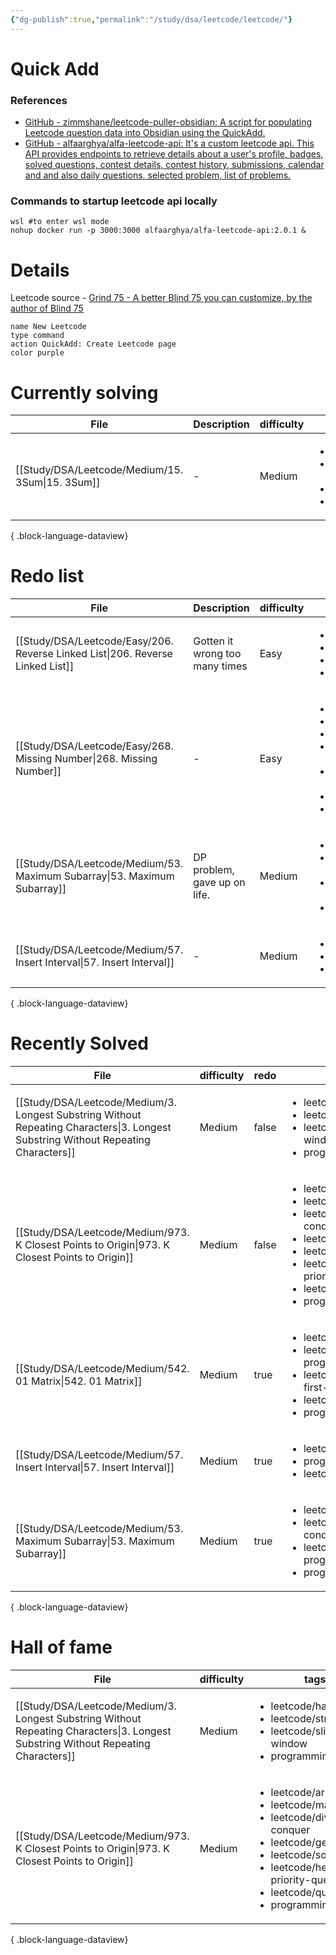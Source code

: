 ```yaml
---
{"dg-publish":true,"permalink":"/study/dsa/leetcode/leetcode/"}
---
```


# Quick Add
### References 
-  [GitHub - zimmshane/leetcode-puller-obsidian: A script for populating Leetcode question data into Obsidian using the QuickAdd.](https://github.com/zimmshane/leetcode-puller-obsidian)
- [GitHub - alfaarghya/alfa-leetcode-api: It's a custom leetcode api. This API provides endpoints to retrieve details about a user's profile, badges, solved questions, contest details, contest history, submissions, calendar and and also daily questions, selected problem, list of problems.](https://github.com/alfaarghya/alfa-leetcode-api)
### Commands to startup leetcode api locally

```shell
wsl #to enter wsl mode
nohup docker run -p 3000:3000 alfaarghya/alfa-leetcode-api:2.0.1 &
```


# Details
Leetcode source - [Grind 75 - A better Blind 75 you can customize, by the author of Blind 75](https://www.techinterviewhandbook.org/grind75/?hours=5&weeks=26)

```button
name New Leetcode
type command
action QuickAdd: Create Leetcode page
color purple
```

# Currently solving
| File                                                | Description | difficulty | tags                                                                                                                 | link                               | Date                        |
| --------------------------------------------------- | ----------- | ---------- | -------------------------------------------------------------------------------------------------------------------- | ---------------------------------- | --------------------------- |
| [[Study/DSA/Leetcode/Medium/15. 3Sum\|15. 3Sum]] | \-          | Medium     | <ul><li>leetcode/array</li><li>leetcode/two-pointers</li><li>leetcode/sorting</li><li>programming/practice</li></ul> | https://leetcode.com/problems/3sum | 9:40 AM - December 18, 2024 |

{ .block-language-dataview}

# Redo list 
| File                                                                              | Description                    | difficulty | tags                                                                                                                                                                                                      | link                                              | Date                        |
| --------------------------------------------------------------------------------- | ------------------------------ | ---------- | --------------------------------------------------------------------------------------------------------------------------------------------------------------------------------------------------------- | ------------------------------------------------- | --------------------------- |
| [[Study/DSA/Leetcode/Easy/206. Reverse Linked List\|206. Reverse Linked List]] | Gotten it wrong too many times | Easy       | <ul><li>leetcode/linked-list</li><li>leetcode/recursion</li><li>programming/practice</li><li>leetcode/problem</li></ul>                                                                                   | https://leetcode.com/problems/reverse-linked-list | 7:24 AM - December 04, 2024 |
| [[Study/DSA/Leetcode/Easy/268. Missing Number\|268. Missing Number]]           | \-                             | Easy       | <ul><li>leetcode/array</li><li>leetcode/hash-table</li><li>leetcode/math</li><li>leetcode/binary-search</li><li>leetcode/bit-manipulation</li><li>leetcode/sorting</li><li>programming/practice</li></ul> | https://leetcode.com/problems/missing-number      | 8:31 PM - December 04, 2024 |
| [[Study/DSA/Leetcode/Medium/53. Maximum Subarray\|53. Maximum Subarray]]       | DP problem, gave up on life.   | Medium     | <ul><li>leetcode/array</li><li>leetcode/divide-and-conquer</li><li>leetcode/dynamic-programming</li><li>programming/practice</li></ul>                                                                    | https://leetcode.com/problems/maximum-subarray    | 8:51 PM - December 04, 2024 |
| [[Study/DSA/Leetcode/Medium/57. Insert Interval\|57. Insert Interval]]         | \-                             | Medium     | <ul><li>leetcode/array</li><li>programming/practice</li><li>leetcode/interval</li></ul>                                                                                                                   | https://leetcode.com/problems/insert-interval     | 8:03 PM - December 05, 2024 |

{ .block-language-dataview}

# Recently Solved
| File                                                                                                                                  | difficulty | redo  | tags                                                                                                                                                                                                                                         | file.ctime                  |
| ------------------------------------------------------------------------------------------------------------------------------------- | ---------- | ----- | -------------------------------------------------------------------------------------------------------------------------------------------------------------------------------------------------------------------------------------------- | --------------------------- |
| [[Study/DSA/Leetcode/Medium/3. Longest Substring Without Repeating Characters\|3. Longest Substring Without Repeating Characters]] | Medium     | false | <ul><li>leetcode/hash-table</li><li>leetcode/string</li><li>leetcode/sliding-window</li><li>programming/practice</li></ul>                                                                                                                   | 8:27 AM - December 18, 2024 |
| [[Study/DSA/Leetcode/Medium/973. K Closest Points to Origin\|973. K Closest Points to Origin]]                                     | Medium     | false | <ul><li>leetcode/array</li><li>leetcode/math</li><li>leetcode/divide-and-conquer</li><li>leetcode/geometry</li><li>leetcode/sorting</li><li>leetcode/heap-priority-queue</li><li>leetcode/quickselect</li><li>programming/practice</li></ul> | 7:31 PM - December 17, 2024 |
| [[Study/DSA/Leetcode/Medium/542. 01 Matrix\|542. 01 Matrix]]                                                                       | Medium     | true  | <ul><li>leetcode/array</li><li>leetcode/dynamic-programming</li><li>leetcode/breadth-first-search</li><li>leetcode/matrix</li><li>programming/practice</li></ul>                                                                             | 7:48 AM - December 12, 2024 |
| [[Study/DSA/Leetcode/Medium/57. Insert Interval\|57. Insert Interval]]                                                             | Medium     | true  | <ul><li>leetcode/array</li><li>programming/practice</li><li>leetcode/interval</li></ul>                                                                                                                                                      | 8:03 PM - December 05, 2024 |
| [[Study/DSA/Leetcode/Medium/53. Maximum Subarray\|53. Maximum Subarray]]                                                           | Medium     | true  | <ul><li>leetcode/array</li><li>leetcode/divide-and-conquer</li><li>leetcode/dynamic-programming</li><li>programming/practice</li></ul>                                                                                                       | 8:51 PM - December 04, 2024 |

{ .block-language-dataview}

# Hall of fame
| File                                                                                                                                  | difficulty | tags                                                                                                                                                                                                                                         | link                                                                         |
| ------------------------------------------------------------------------------------------------------------------------------------- | ---------- | -------------------------------------------------------------------------------------------------------------------------------------------------------------------------------------------------------------------------------------------- | ---------------------------------------------------------------------------- |
| [[Study/DSA/Leetcode/Medium/3. Longest Substring Without Repeating Characters\|3. Longest Substring Without Repeating Characters]] | Medium     | <ul><li>leetcode/hash-table</li><li>leetcode/string</li><li>leetcode/sliding-window</li><li>programming/practice</li></ul>                                                                                                                   | https://leetcode.com/problems/longest-substring-without-repeating-characters |
| [[Study/DSA/Leetcode/Medium/973. K Closest Points to Origin\|973. K Closest Points to Origin]]                                     | Medium     | <ul><li>leetcode/array</li><li>leetcode/math</li><li>leetcode/divide-and-conquer</li><li>leetcode/geometry</li><li>leetcode/sorting</li><li>leetcode/heap-priority-queue</li><li>leetcode/quickselect</li><li>programming/practice</li></ul> | https://leetcode.com/problems/k-closest-points-to-origin                     |

{ .block-language-dataview}
